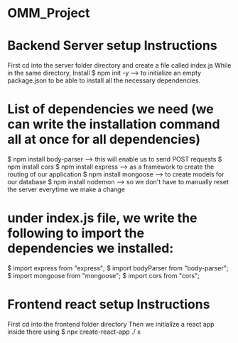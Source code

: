 # OMM_Project
# Backend Server setup Instructions
First cd into the server folder directory and create a file called index.js
While in the same directory, Install 
  $ npm init -y --> to initialize an empty package.json to be able to install all the necessary dependencies. 

# List of dependencies we need (we can write the installation command all at once for all dependencies)
  $ npm install body-parser --> this will enable us to send POST requests
  $ npm install cors
  $ npm install express --> as a framework to create the routing of our application
  $ npm install mongoose --> to create models for our database
  $ npm install nodemon --> so we don't have to manually reset the server everytime we make a change 
  
# under index.js file, we write the following to import the dependencies we installed:
  $ import express from "express";
  $ import bodyParser from "body-parser";
  $ import mongoose from "mongoose";
  $ import cors from "cors";
  

# Frontend react setup Instructions
First cd into the frontend folder directory
Then we initialize a react app inside there using 
  $ npx create-react-app ./ 
  x
